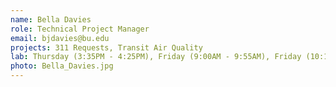 ```yaml
---
name: Bella Davies
role: Technical Project Manager
email: bjdavies@bu.edu
projects: 311 Requests, Transit Air Quality
lab: Thursday (3:35PM - 4:25PM), Friday (9:00AM - 9:55AM), Friday (10:10AM - 11:00AM)
photo: Bella_Davies.jpg
---
```

